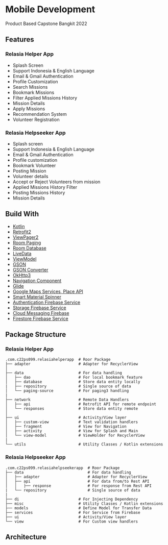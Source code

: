 # Mobile Development
Product Based Capstone Bangkit 2022

## Features

### Relasia Helper App
- Splash Screen
- Support Indonesia & English Language
- Email & Gmail Authentication
- Profile Customization
- Search Missions
- Bookmark Missions
- Filter Applied Missions History
- Mission Details
- Apply Missions
- Recommendation System
- Volunteer Registration

### Relasia Helpseeker App
- Splash screen
- Support Indonesia & English Language
- Email & Gmail Authentication
- Profile customization
- Bookmark Volunteer
- Posting Mission
- Volunteer details
- Accept or Reject Volunteers from mission
- Applied Missions History Filter
- Posting Missions History
- Mission Details

## Build With
- [Kotlin](https://kotlinlang.org/)
- [Retrofit2](https://github.com/square/retrofit)
- [ViewPager2](https://developer.android.com/jetpack/androidx/releases/viewpager2)
- [Room Paging](https://developer.android.com/topic/libraries/architecture/paging/v3-network-db)
- [Room Database](https://developer.android.com/jetpack/androidx/releases/room)
- [LiveData](https://developer.android.com/topic/libraries/architecture/livedata)
- [ViewModel](https://developer.android.com/topic/libraries/architecture/viewmodel)
- [GSON](https://github.com/google/gson)
- [GSON Converter](https://github.com/square/retrofit/tree/master/retrofit-converters/gson)
- [OkHttp3](https://square.github.io/okhttp/)
- [Navigation Component](https://developer.android.com/guide/navigation/navigation-getting-started)
- [Glide](https://github.com/bumptech/glide)
- [Google Maps Services, Place API](https://developers.google.com/maps/documentation)
- [Smart Material Spinner](https://github.com/Chivorns/SmartMaterialSpinner)
- [Authentication Firebase Service](https://firebase.google.com/docs/auth)
- [Storage Firebase Service](https://firebase.google.com/docs/storage)
- [Cloud Messaging Firebase](https://firebase.google.com/docs/cloud-messaging)
- [Firestore Firebase Service](https://firebase.google.com/docs/firestore)

## Package Structure

### Relasia Helper App
    .com.c22ps099.relasiahelperapp  # Roor Package
    ├── adapter                     # Adapter for RecyclerView
    │
    ├── data                        # For data handling
    │   ├── dao                     # For local bookmark feature
    │   ├── database                # Store data entity locally     
    |   ├── repository              # Single source of data     
    │   └── paging-source           # For paging3 handling
    |
    ├── network                     # Remote Data Handlers
    │   ├── api                     # Retrofit API for remote endpoint
    │   └── responses               # Store data entity remote
    │
    ├── ui                          # Activity/View layer
    │   ├── custom-view             # Text validation handlers
    │   ├── fragment                # View for Navigation
    │   ├── activity                # View for Splash and Main
    │   └── view-model              # ViewHolder for RecyclerView
    |
    └── utils                       # Utility Classes / Kotlin extensions
    
### Relasia Helpseeker App
    .com.c22ps099.relasiahelpseekerapp  # Roor Package
    ├── data                            # For data handling
    │   ├── adapter                     # Adapter for RecyclerView
    │   ├── api                         # For data from/to Rest API     
    │   │   ├── response                # For response from Rest API   
    |   └── repository                  # Single source of data     
    |
    ├── di                          # For Injecting Dependency
    ├── misc                        # Utility Classes / Kotlin extensions
    ├── models                      # Define Model for Transfer Data
    ├── services                    # For Service from Firebase
    ├── ui                          # Activity/View layer
    └── view                        # For Custom view handlers
    
## Architecture
